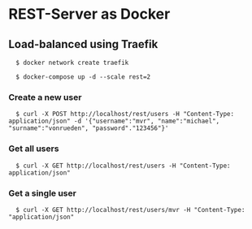 # REST-Server as Docker

## Load-balanced using Traefik

```
  $ docker network create traefik
```

```
  $ docker-compose up -d --scale rest=2
```

### Create a new user

```
  $ curl -X POST http://localhost/rest/users -H "Content-Type: application/json" -d '{"username":"mvr", "name":"michael", "surname":"vonrueden", "password"."123456"}' 
```
### Get all users

```
  $ curl -X GET http://localhost/rest/users -H "Content-Type: application/json"
```

### Get a single user

```
  $ curl -X GET http://localhost/rest/users/mvr -H "Content-Type: "application/json"
```

